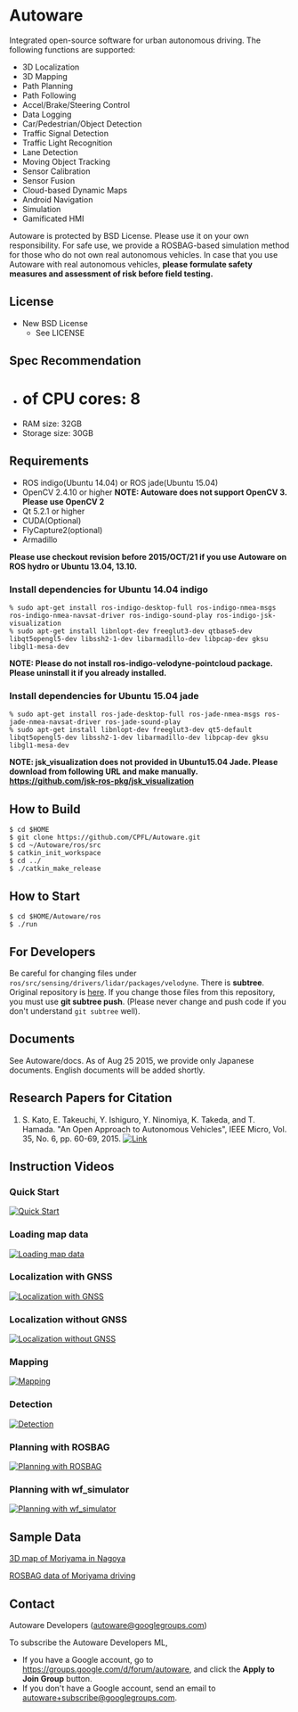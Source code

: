# Autoware

Integrated open-source software for urban autonomous driving. The following functions are supported:

- 3D Localization
- 3D Mapping
- Path Planning
- Path Following
- Accel/Brake/Steering Control
- Data Logging
- Car/Pedestrian/Object Detection
- Traffic Signal Detection
- Traffic Light Recognition
- Lane Detection
- Moving Object Tracking
- Sensor Calibration
- Sensor Fusion
- Cloud-based Dynamic Maps
- Android Navigation
- Simulation
- Gamificated HMI

Autoware is protected by BSD License. Please use it on your own responsibility. For safe use, we provide a ROSBAG-based simulation method for those who do not own real autonomous vehicles. In case that you use Autoware with real autonomous vehicles, **please formulate safety measures and assessment of risk before field testing.**

## License

* New BSD License
    * See LICENSE

## Spec Recommendation

- # of CPU cores: 8
- RAM size: 32GB
- Storage size: 30GB

## Requirements

- ROS indigo(Ubuntu 14.04) or ROS jade(Ubuntu 15.04)
- OpenCV 2.4.10 or higher **NOTE: Autoware does not support OpenCV 3. Please use OpenCV 2**
- Qt 5.2.1 or higher
- CUDA(Optional)
- FlyCapture2(optional)
- Armadillo

**Please use checkout revision before 2015/OCT/21 if you use Autoware on ROS hydro or Ubuntu 13.04, 13.10.**

### Install dependencies for Ubuntu 14.04 indigo

```
% sudo apt-get install ros-indigo-desktop-full ros-indigo-nmea-msgs ros-indigo-nmea-navsat-driver ros-indigo-sound-play ros-indigo-jsk-visualization
% sudo apt-get install libnlopt-dev freeglut3-dev qtbase5-dev libqt5opengl5-dev libssh2-1-dev libarmadillo-dev libpcap-dev gksu libgl1-mesa-dev
```

**NOTE: Please do not install ros-indigo-velodyne-pointcloud package. Please uninstall it if you already installed.**


### Install dependencies for Ubuntu 15.04 jade

```
% sudo apt-get install ros-jade-desktop-full ros-jade-nmea-msgs ros-jade-nmea-navsat-driver ros-jade-sound-play
% sudo apt-get install libnlopt-dev freeglut3-dev qt5-default libqt5opengl5-dev libssh2-1-dev libarmadillo-dev libpcap-dev gksu libgl1-mesa-dev
```

**NOTE: jsk_visualization does not provided in Ubuntu15.04 Jade. Please download from following URL and make manually.  
https://github.com/jsk-ros-pkg/jsk_visualization**

## How to Build

```
$ cd $HOME
$ git clone https://github.com/CPFL/Autoware.git
$ cd ~/Autoware/ros/src
$ catkin_init_workspace
$ cd ../
$ ./catkin_make_release
```

## How to Start

```
$ cd $HOME/Autoware/ros
$ ./run
```

## For Developers

Be careful for changing files under `ros/src/sensing/drivers/lidar/packages/velodyne`. There is **subtree**.
Original repository is [here](https://github.com/CPFL/velodyne). If you change those files from this
repository, you must use **git subtree push**. (Please never change and push code if you don't understand
`git subtree` well).

## Documents

See Autoware/docs. As of Aug 25 2015, we provide only Japanese documents. English documents will be added shortly.

## Research Papers for Citation

1. S. Kato, E. Takeuchi, Y. Ishiguro, Y. Ninomiya, K. Takeda, and T. Hamada. "An Open Approach to Autonomous Vehicles", IEEE Micro, Vol. 35, No. 6, pp. 60-69, 2015. [![Link](http://online.qmags.com/MIC1115/default.aspx?sessionID=7CF18C36BF00A40746B87387B&cid=3230522&eid=19656&pg=62&mode=2#pg62&mode2)](http://online.qmags.com/MIC1115/default.aspx?sessionID=7CF18C36BF00A40746B87387B&cid=3230522&eid=19656&pg=62&mode=2#pg62&mode2)

## Instruction Videos

### Quick Start
[![Quick Start](http://img.youtube.com/vi/Ursbp2qs1u0/0.jpg)](https://www.youtube.com/watch?v=Ursbp2qs1u0)

### Loading map data
[![Loading map data](http://img.youtube.com/vi/EJa4PHnjdRY/0.jpg)](https://www.youtube.com/watch?v=EJa4PHnjdRY)

### Localization with GNSS
[![Localization with GNSS](http://img.youtube.com/vi/5bj7gkFlul0/0.jpg)](https://www.youtube.com/watch?v=5bj7gkFlul0)

### Localization without GNSS
[![Localization without GNSS](http://img.youtube.com/vi/ODlxMzGTJzw/0.jpg)](https://www.youtube.com/watch?v=ODlxMzGTJzw)

### Mapping
[![Mapping](http://img.youtube.com/vi/HlQ0ohxvlgA/0.jpg)](https://www.youtube.com/watch?v=HlQ0ohxvlgA)

### Detection
[![Detection](http://img.youtube.com/vi/UcoYqGniIkE/0.jpg)](https://www.youtube.com/watch?v=UcoYqGniIkE)

### Planning with ROSBAG
[![Planning with ROSBAG](http://img.youtube.com/vi/LZTCDbcjIdw/0.jpg)](https://www.youtube.com/watch?v=LZTCDbcjIdw)

### Planning with wf_simulator
[![Planning with wf_simulator](http://img.youtube.com/vi/HwB2NKqj2yg/0.jpg)](https://www.youtube.com/watch?v=HwB2NKqj2yg)

## Sample Data

[3D map of Moriyama in Nagoya](http://db3.ertl.jp/autoware/sample_data/sample_moriyama_data.tar.gz)

[ROSBAG data of Moriyama driving](http://db3.ertl.jp/autoware/sample_data/sample_moriyama_150324.tar.gz)

## Contact

Autoware Developers (<autoware@googlegroups.com>)

To subscribe the Autoware Developers ML,
- If you have a Google account, go to https://groups.google.com/d/forum/autoware, and click the **Apply to Join Group** button.
- If you don't have a Google account, send an email to autoware+subscribe@googlegroups.com.
